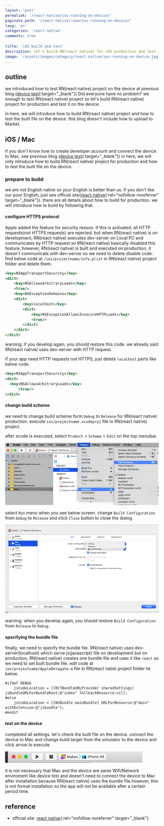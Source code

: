 ```yaml
---
layout: 'post'
permalink: '/react-native/ios-running-on-device/'
paginate_path: '/react-native/:num/ios-running-on-device/'
lang: 'en'
categories: 'react-native'
comments: true

title: 'iOS build and test'
description: let's build RN(react native) for iOS production and test it on the device.
image: '/assets/images/category/react-native/ios-running-on-device.jpg'
---
```



## outline
we introduced how to test RN(react native) project on the device at previous blog.([device test]({{site.url}}/{{page.categories}}/ios-test-on-device/){:target="_blank"})  Did everyone have no problem? we enough to test RN(react native) project so let's build RN(react native) project for production and test it on the device.

in here, we will introduce how to build RN(react native) project and how to test the built file on the device. this blog doesn't include how to upload to Market.

## iOS / Mac
if you don't know how to create developer account and connect the device to Mac, see previous blog.([device test]({{site.url}}/{{page.categories}}/ios-test-on-device/){:target="_blank"}) in here, we will only introduce how to build RN(react native) project for production and how to test the built file on the device.

### prepare to build
we are not English native so your English is better than us. if you don't like our poor English, just see official site([react-native](https://facebook.github.io/react-native/docs/ios-running-on-device#building-your-app-for-production){:rel="nofollow noreferrer" target="_blank"}). there are all details about how to build for production. we will introduce how to build by following that.

#### configure HTTPS protocol
Apple added the feature for security reason. if this is activated, all HTTP requests(not HTTPS requests) are rejected. but when RN(react native) is on development, RN(react native) executes dev-server on Local PC and communicates by HTTP request so RN(react native) basically disabled this feature. however, RN(react native) is built and executed on production, it doesn't communicate with dev-server so we need to delete disable code. find below code at ```/ios/projectname/info.plist``` in RN(react native) project folder and delete them.

```xml
<key>NSAppTransportSecurity</key>
<dict>
    <key>NSAllowsArbitraryLoads</key>
    <true/>
    <key>NSExceptionDomains</key>
    <dict>
        <key>localhost</key>
        <dict>
            <key>NSExceptionAllowsInsecureHTTPLoads</key>
            <true/>
        </dict>
    </dict>
</dict>
```

warning: if you develop again, you should restore this code. we already said RN(react native) uses dev-server with HTTP request.

if your app need HTTP requests not HTTPS, just delete ```localhost``` parts like below code.

```xml
<key>NSAppTransportSecurity</key>
<dict>
  <key>NSAllowsArbitraryLoads</key>
      <true/>
</dict>
```

#### change build scheme
we need to change build scheme form ```Debug``` to ```Release``` for RN(react native) production. execute ```ios/projectname.xcodeproj``` file in RN(react native) project.

after xcode is executed, select ```Product``` > ```Scheme``` > ```Edit``` on the top menubar.

![change build scheme](/assets/images/category/react-native/ios-running-on-device/change-scheme.png)

select ```Run``` menu when you see below screen. change ```Build Configuration``` from ```Debug``` to ```Release``` and click ```Close``` button to close the dialog.

![change build scheme to Release from Debug](/assets/images/category/react-native/ios-running-on-device/change-debug-to-release.png)

warning: when you develop again, you should restore ```Build Configuration``` from ```Release``` to ```Debug```.

#### specifying the bundle file
finally, we need to specify the bundle file. RN(react native) uses dev-server(localhost) which serve js(javascript) file on development but on production, RN(react native) creates one bundle file and uses it like ```react``` so we need to set built bundle file. edit code at  ```ios/projectname/AppleDelegate.m``` file in RN(react natie) project folder lie below.

```
#ifdef DEBUG
    jsCodeLocation = [[RCTBundleURLProvider sharedSettings] jsBundleURLForBundleRoot:@"index" fallbackResource:nil];
#else
    jsCodeLocation = [[NSBundle mainBundle] URLForResource:@"main" withExtension:@"jsbundle"];
#endif
```

#### test on the device
completed all settings. let's check the built file on the device. connect the device to Mac and change build target from the simulator to the device and click arrow to execute.

![device test](/assets/images/category/react-native/ios-running-on-device/device-test.png)

it is not necessary that Mac and the device are same Wifi/Network enviroment like device test and doesn't need to connect the device to Mac after installation because RN(react native) uses the bundle file.however, this is not formal installation so the app will not be available after a certain period time.

## reference
- official site: [react native](https://facebook.github.io/react-native/docs/ios-running-on-device){:rel="nofollow noreferrer" target="_blank"}
